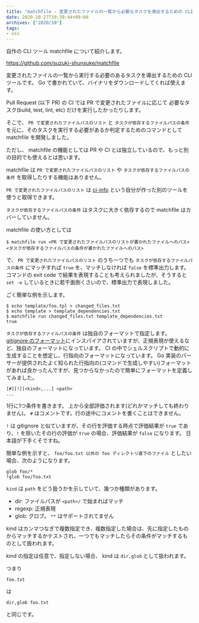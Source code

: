 ```yaml
---
title: "matchfile - 変更されたファイルの一覧から必要なタスクを導出するための CLI ツール"
date: 2020-10-27T19:39:44+09:00
archives: ["2020/10"]
tags:
- oss
---
```


自作の CLI ツール matchfile について紹介します。

https://github.com/suzuki-shunsuke/matchfile

変更されたファイルの一覧から実行する必要のあるタスクを導出するための CLI ツールです。
Go で書かれていて、バイナリをダウンロードしてくれば使えます。

Pull Request (以下 PR) の CI では PR で変更されたファイルに応じて
必要なタスク(build, test, lint, etc) だけを実行したかったりします。

そこで、 `PR で変更されたファイルパスのリスト` と `タスクが依存するファイルパスの条件` を元に、そのタスクを実行する必要があるか判定するためのコマンドとして matchfile を開発しました。

ただし、 matchfile の機能としては PR や CI とは独立しているので、もっと別の目的でも使えるとは思います。

matchfile は `PR で変更されたファイルパスのリスト` や `タスクが依存するファイルパスの条件` を取得したりする機能はありません。

`PR で変更されたファイルパスのリスト` は [ci-info](https://github.com/suzuki-shunsuke/ci-info) という自分が作った別のツールを使うと取得できます。

`タスクが依存するファイルパスの条件` はタスクに大きく依存するので matchfile はカバーしていません。

matchfile の使い方としては

```
$ matchfile run <PR で変更されたファイルパスのリストが書かれたファイルへのパス> <タスクが依存するファイルパスの条件が書かれたファイルへのパス>
```

で、 `PR で変更されたファイルパスのリスト` のうち一つでも `タスクが依存するファイルパスの条件` にマッチすれば `true` を、マッチしなければ `false` を標準出力します。
コマンドの exit code で結果を表現することも考えられましたが、そうすると `set -e` しているときに若干面倒くさいので、標準出力で表現しました。

ごく簡単な例を示します。

```
$ echo template/foo.tpl > changed_files.txt
$ echo template > template_dependencies.txt
$ matchfile run changed_files.txt template_dependencies.txt
true
```

`タスクが依存するファイルパスの条件` は独自のフォーマットで指定します。
[gitignore のフォーマット](https://git-scm.com/docs/gitignore)にインスパイアされていますが、正規表現が使えるなど、独自のフォーマットになっています。
CI の中でシェルスクリプトで動的に生成することを想定し、行指向のフォーマットになっています。
Go 実装のパーサーが提供されたよく知られた行指向の(コマンドで生成しやすい)フォーマットがあれば良かったんですが、見つからなかったので簡単にフォーマットを定義してみました。

```
[#][!][<kind>,...] <path>
...
```

1行に1つ条件を書きます。
上から全部評価されます(どれかマッチしても終わりません)。
`#` はコメントです。行の途中にコメントを書くことはできません。

`!` は gitignore と似ていますが、その行を評価する時点で評価結果が `true` であり、`!` を除いたその行の評価が `true` の場合、評価結果が `false` になります。
日本語が下手くそですね。

簡単な例を示すと、 `foo/foo.txt 以外の foo ディレクトリ直下のファイル` としたい場合、次のようになります。

```
glob foo/*
!glob foo/foo.txt
```

`kind` は `path` をどう扱うかを示していて、幾つか種類があります。

* dir: ファイルパスが `<path>/` で始まればマッチ
* regexp: 正規表現
* glob: グロブ。 `**` はサポートされてません

kind はカンマつなぎで複数指定でき、複数指定した場合は、先に指定したものからマッチするかテストされ、一つでもマッチしたらその条件がマッチするものとして扱われます。

kind の指定は任意で、指定しない場合、 kind は `dir,glob` として扱われます。

つまり

```
foo.txt
```

は

```
dir,glob foo.txt
```

と同じです。
